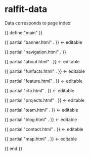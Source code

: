 # ralfit-data

Data corresponds to page index:

{{ define "main" }}

{{ partial "banner.html" . }} <- editable

{{ partial "navigation.html" . }}

{{ partial "about.html" . }} <- editable

{{ partial "funfacts.html" . }} <- editable

{{ partial "feature.html" . }} <- editable

{{ partial "cta.html" . }} <- editable

{{ partial "projects.html" . }} <- editable

{{ partial "team.html" . }} <- editable

{{ partial "blog.html" . }} <- editable

{{ partial "contact.html" . }} <- editable

{{ partial "map.html" . }} <- editable

{{ end }}
